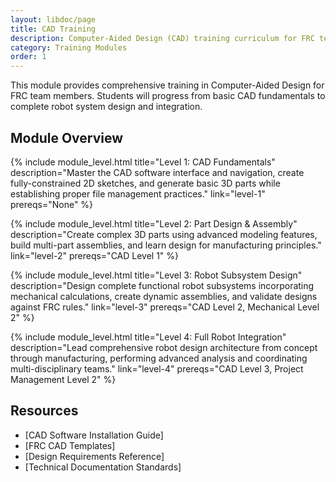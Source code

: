 ```yaml
---
layout: libdoc/page
title: CAD Training
description: Computer-Aided Design (CAD) training curriculum for FRC teams
category: Training Modules
order: 1
---
```


This module provides comprehensive training in Computer-Aided Design for FRC team members. Students will progress from basic CAD fundamentals to complete robot system design and integration.

## Module Overview

{% include module_level.html 
  title="Level 1: CAD Fundamentals"
  description="Master the CAD software interface and navigation, create fully-constrained 2D sketches, and generate basic 3D parts while establishing proper file management practices."
  link="level-1"
  prereqs="None" %}

{% include module_level.html 
  title="Level 2: Part Design & Assembly"
  description="Create complex 3D parts using advanced modeling features, build multi-part assemblies, and learn design for manufacturing principles."
  link="level-2"
  prereqs="CAD Level 1" %}

{% include module_level.html 
  title="Level 3: Robot Subsystem Design"
  description="Design complete functional robot subsystems incorporating mechanical calculations, create dynamic assemblies, and validate designs against FRC rules."
  link="level-3"
  prereqs="CAD Level 2, Mechanical Level 2" %}

{% include module_level.html 
  title="Level 4: Full Robot Integration"
  description="Lead comprehensive robot design architecture from concept through manufacturing, performing advanced analysis and coordinating multi-disciplinary teams."
  link="level-4"
  prereqs="CAD Level 3, Project Management Level 2" %}

## Resources
- [CAD Software Installation Guide]
- [FRC CAD Templates]
- [Design Requirements Reference]
- [Technical Documentation Standards]